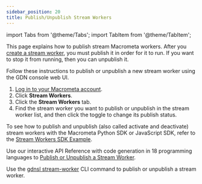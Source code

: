 ```yaml
---
sidebar_position: 20
title: Publish/Unpublish Stream Workers
---
```

import Tabs from '@theme/Tabs';
import TabItem from '@theme/TabItem';

This page explains how to publish stream Macrometa workers. After you [create a stream worker](create-stream-worker), you must publish it in order for it to run. If you want to stop it from running, then you can unpublish it.

<Tabs groupId="operating-systems">
<TabItem value="console" label="Web Console">

Follow these instructions to publish or unpublish a new stream worker using the GDN console web UI.

1. [Log in to your Macrometa account](https://auth.paas.macrometa.io/).
2. Click **Stream Workers**.
3. Click the **Stream Workers** tab.
4. Find the stream worker you want to publish or unpublish in the stream worker list, and then click the toggle to change its publish status.

</TabItem>
<TabItem value="sdk" label="SDK">

To see how to publish and unpublish (also called activate and deactivate) stream workers with the Macrometa Python SDK or JavaScript SDK, refer to the [Stream Workers SDK Example](../examples/basic-examples/stream-workers-sdk-example#step-4-activate-and-deactivate-stream-worker).

</TabItem>
<TabItem value="api" label="REST API">

Use our interactive API Reference with code generation in 18 programming languages to [Publish or Unpublish a Stream Worker](https://www.macrometa.com/docs/api#/operations/enableApplication).

</TabItem>
<TabItem value="cli" label="CLI">

Use the [gdnsl stream-worker](../../cli/stream-workers-cli) CLI command to publish or unpublish a stream worker.

</TabItem>
</Tabs>
